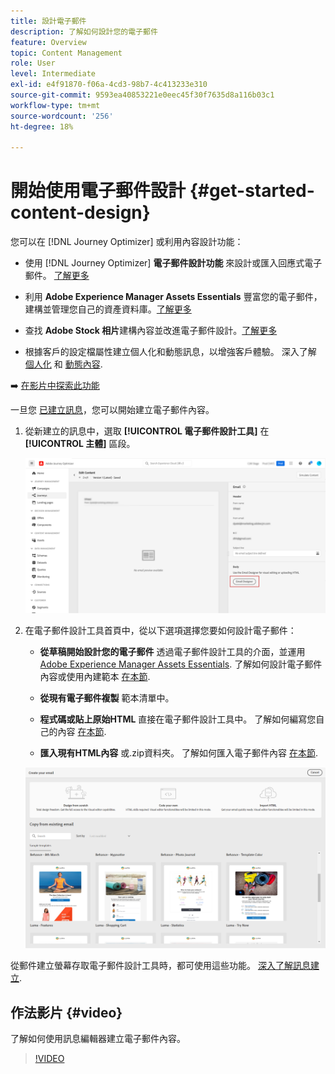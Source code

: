 ```yaml
---
title: 設計電子郵件
description: 了解如何設計您的電子郵件
feature: Overview
topic: Content Management
role: User
level: Intermediate
exl-id: e4f91870-f06a-4cd3-98b7-4c413233e310
source-git-commit: 9593ea40853221e0eec45f30f7635d8a116b03c1
workflow-type: tm+mt
source-wordcount: '256'
ht-degree: 18%

---
```


# 開始使用電子郵件設計 {#get-started-content-design}

您可以在 [!DNL Journey Optimizer] 或利用內容設計功能：

* 使用 [!DNL Journey Optimizer] **電子郵件設計功能** 來設計或匯入回應式電子郵件。 [了解更多](../design/create-email-content.md)

* 利用 **Adobe Experience Manager Assets Essentials** 豐富您的電子郵件，建構並管理您自己的資產資料庫。[了解更多](../design/assets-essentials.md)

* 查找 **Adobe Stock 相片**&#x200B;建構內容並改進電子郵件設計。[了解更多](../design/stock.md)

* 根據客戶的設定檔屬性建立個人化和動態訊息，以增強客戶體驗。 深入了解 [個人化](../personalization/personalize.md) 和 [動態內容](../personalization/get-started-dynamic-content.md).

➡️ [在影片中探索此功能](#video)

一旦您 [已建立訊息](../messages/get-started-content.md)，您可以開始建立電子郵件內容。

1. 從新建立的訊息中，選取 **[!UICONTROL 電子郵件設計工具]** 在 **[!UICONTROL 主體]** 區段。

   ![](assets/import-html_1.png)

1. 在電子郵件設計工具首頁中，從以下選項選擇您要如何設計電子郵件：

   * **從草稿開始設計您的電子郵件** 透過電子郵件設計工具的介面，並運用 [Adobe Experience Manager Assets Essentials](assets-essentials.md). 了解如何設計電子郵件內容或使用內建範本 [在本節](create-email-content.md).

   * **從現有電子郵件複製** 範本清單中。

   * **程式碼或貼上原始HTML** 直接在電子郵件設計工具中。 了解如何編寫您自己的內容 [在本節](code-content.md).

   * **匯入現有HTML內容** 或.zip資料夾。 了解如何匯入電子郵件內容 [在本節](existing-content.md).

   ![](assets/email_designer_25.png)

從郵件建立螢幕存取電子郵件設計工具時，都可使用這些功能。 [深入了解訊息建立](../messages/get-started-content.md).


## 作法影片 {#video}

了解如何使用訊息編輯器建立電子郵件內容。

>[!VIDEO](https://video.tv.adobe.com/v/334150?quality=12)